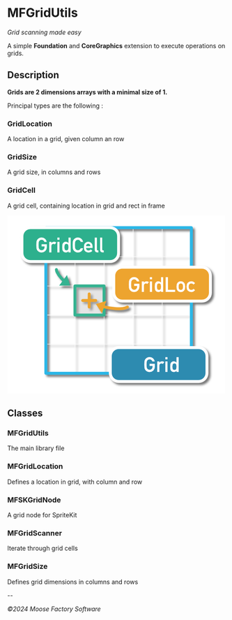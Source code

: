 # MFGridUtils
*Grid scanning made easy*


A simple **Foundation** and **CoreGraphics** extension to execute operations on grids.

## Description

**Grids are 2 dimensions arrays with a minimal size of 1.**

Principal types are the following :

### GridLocation

A location in a grid, given column an row

### GridSize

A grid size, in columns and rows

### GridCell

A grid cell, containing location in grid and rect in frame


![MFGridUtils Scheme](MFGridUtilsScheme.png)

## Classes

### MFGridUtils

The main library file

### MFGridLocation

Defines a location in grid, with column and row

### MFSKGridNode

A grid node for SpriteKit

### MFGridScanner

Iterate through grid cells

### MFGridSize

Defines grid dimensions in columns and rows

--

*©2024 Moose Factory Software*
